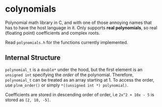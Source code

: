 # colynomials

Polynomial math library in C, and with one of those annoying names that has to have the host language in it. Only supports __real polynomials__, so real (floating point) coefficients and complex roots.

Read `polynomials.h` for the functions currently implemented.

## Internal Structure

`polynomial_t` is a `double*` under the hood, but the first element is an `unsigned int` specifying the *order* of the polynomial. Therefore, `polynomial_t` can be treated as an array starting at 1. To access the order, use `plnm_order()` or simply `*((unsigned int *) polynomial)`.

Coefficients are stored in descending order of order, i.e `2x^2 + 10x - 5` is stored as `[2, 10, -5]`.